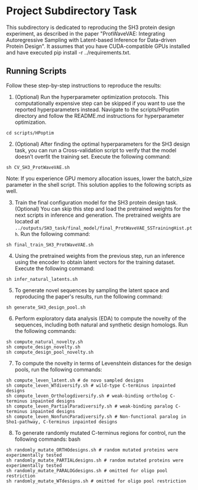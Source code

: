 # Project Subdirectory Task

This subdirectory is dedicated to reproducing the SH3 protein design experiment, as described in the paper "ProtWaveVAE: Integrating Autoregressive Sampling with Latent-based Inference for Data-driven Protein Design". It assumes that you have CUDA-compatible GPUs installed and have executed pip install -r ../requirements.txt.
## Running Scripts

Follow these step-by-step instructions to reproduce the results:

1. (Optional) Run the hyperparameter optimization protocols. This computationally expensive step can be skipped if you want to use the reported hyperparameters instead. Navigate to the scripts/HPoptim directory and follow the README.md instructions for hyperparameter optimization.

```
cd scripts/HPoptim
```

2. (Optional) After finding the optimal hyperparameters for the SH3 design task, you can run a Cross-validation script to verify that the model doesn’t overfit the training set. Execute the following command:  
```
sh CV_SH3_ProtWaveVAE.sh
```
Note: If you experience GPU memory allocation issues, lower the batch_size parameter in the shell script. This solution applies to the following scripts as well. 

3. Train the final configuration model for the SH3 protein design task. (Optional) You can skip this step and load the pretrained weights for the next scripts in inference and generation. The pretrained weights are located at `../outputs/SH3_task/final_model/final_ProtWaveVAE_SSTrainingHist.pth`. Run the following command:  
```
sh final_train_SH3_ProtWaveVAE.sh
```

4. Using the pretrained weights from the previous step, run an inference using the encoder to obtain latent vectors for the training dataset. Execute the following command:  

```
sh infer_natural_latents.sh    
```
5. To generate novel sequences by sampling the latent space and reproducing the paper's results, run the following command:  

```
sh generate_SH3_design_pool.sh    
```

6. Perform exploratory data analysis (EDA) to compute the novelty of the sequences, including both natural and synthetic design homologs. Run the following commands: 

```
sh compute_natural_novelty.sh 
sh compute_design_novelty.sh
sh compute_design_pool_novelty.sh  
```

7. To compute the novelty in terms of Levenshtein distances for the design pools, run the following commands:

```
sh compute_leven_latent.sh # de novo sampled designs
sh compute_leven_WTdiversify.sh # wild-type C-terminus inpainted designs
sh compute_leven_Orthologdiversify.sh # weak-binding ortholog C-terminus inpainted designs
sh compute_leven_PartialParadiversify.sh # weak-binding paralog C-terminus inpainted designs
sh compute_leven_NonfuncParadiversify.sh # Non-functional paralog in Sho1-pathway, C-terminus inpainted designs   
```

8. To generate randomly mutated C-terminus regions for control, run the following commands: bash

```
sh randomly_mutate_ORTHOdesigns.sh # random mutated proteins were experimentally tested
sh randomly_mutate_PARTIALdesigns.sh # random mutated proteins were experimentally tested
sh randomly_mutate_PARALOGdesigns.sh # omitted for oligo pool restriction
sh randomly_mutate_WTdesigns.sh # omitted for oligo pool restriction    
```



